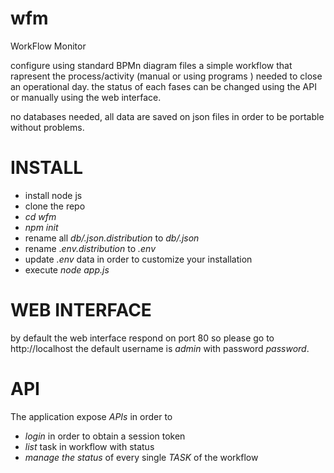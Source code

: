 # wfm
WorkFlow Monitor

configure using standard BPMn diagram files a simple workflow that rapresent the process/activity (manual or using programs ) needed to close an operational day.
the status of each fases can be changed using the API or manually using the web interface.

no databases needed, all data are saved on json files in order to be portable without problems.


 # INSTALL
 + install node js 
 + clone the repo
 + _cd wfm_
 + _npm init_
 + rename all _db/.json.distribution_ to _db/.json_
 + rename ._env.distribution_ to _.env_
 + update _.env_ data in order to customize your installation
 + execute _node app.js_

# WEB INTERFACE
by default the web interface respond on port 80 so please go to http://localhost
the default username is _admin_ with password _password_.


# API
The application expose _APIs_ in order to 

+ _login_ in order to obtain a session token
+ _list_ task in workflow with status
+ _manage the status_ of every single _TASK_ of the workflow 





